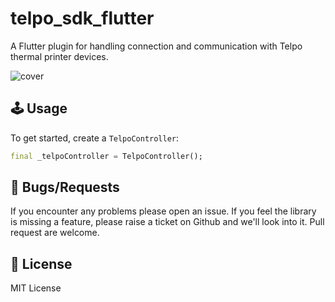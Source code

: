 # telpo_sdk_flutter
A Flutter plugin for handling connection and communication with Telpo thermal printer devices.

<img src="https://raw.githubusercontent.com/al-ventures/telpo-sdk-flutter/master/_external/cover.png" alt="cover" />


## 🕹️ Usage

To get started, create a `TelpoController`:

```dart
final _telpoController = TelpoController();
```

## 🐞 Bugs/Requests

If you encounter any problems please open an issue. If you feel the library is missing a feature, please raise a ticket on Github and we'll look into it. Pull request are welcome.

## 📃 License

MIT License